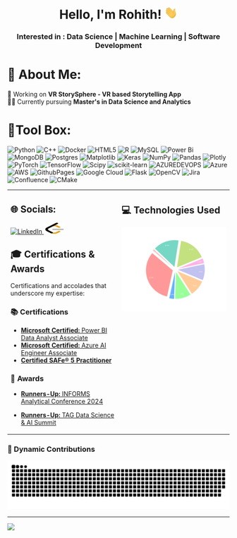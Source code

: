 <div align="center">
    <h1>Hello, I'm Rohith! <img src="https://raw.githubusercontent.com/RohithGSVV/RohithGSVV/main/add-ons/Hi.gif" width="30px"></h1>
</div>

<h3 align="center">Interested in : Data Science | Machine Learning | Software Development </h3>



# 💫 About Me:
🔭 Working on **VR StorySphere - VR based Storytelling App**<br>🧑‍🎓 Currently pursuing **Master's in Data Science and Analytics**


#  🔧Tool Box:
![Python](https://img.shields.io/badge/python-3670A0?style=for-the-badge&logo=python&logoColor=ffdd54)
![C++](https://img.shields.io/badge/c++-%2300599C.svg?style=for-the-badge&logo=c%2B%2B&logoColor=white)  ![Docker](https://img.shields.io/badge/docker-%230db7ed.svg?style=for-the-badge&logo=docker&logoColor=white)
![HTML5](https://img.shields.io/badge/html5-%23E34F26.svg?style=for-the-badge&logo=html5&logoColor=white)
![R](https://img.shields.io/badge/r-%23276DC3.svg?style=for-the-badge&logo=r&logoColor=white)
![MySQL](https://img.shields.io/badge/mysql-%2300000f.svg?style=for-the-badge&logo=mysql&logoColor=white)
![Power Bi](https://img.shields.io/badge/power_bi-F2C811?style=for-the-badge&logo=powerbi&logoColor=black) ![MongoDB](https://img.shields.io/badge/MongoDB-%234ea94b.svg?style=for-the-badge&logo=mongodb&logoColor=white) ![Postgres](https://img.shields.io/badge/postgres-%23316192.svg?style=for-the-badge&logo=postgresql&logoColor=white) ![Matplotlib](https://img.shields.io/badge/Matplotlib-%23ffffff.svg?style=for-the-badge&logo=Matplotlib&logoColor=black) ![Keras](https://img.shields.io/badge/Keras-%23D00000.svg?style=for-the-badge&logo=Keras&logoColor=white) ![NumPy](https://img.shields.io/badge/numpy-%23013243.svg?style=for-the-badge&logo=numpy&logoColor=white) ![Pandas](https://img.shields.io/badge/pandas-%23150458.svg?style=for-the-badge&logo=pandas&logoColor=white) ![Plotly](https://img.shields.io/badge/Plotly-%233F4F75.svg?style=for-the-badge&logo=plotly&logoColor=white) ![PyTorch](https://img.shields.io/badge/PyTorch-%23EE4C2C.svg?style=for-the-badge&logo=PyTorch&logoColor=white) ![TensorFlow](https://img.shields.io/badge/TensorFlow-%23FF6F00.svg?style=for-the-badge&logo=TensorFlow&logoColor=white) ![Scipy](https://img.shields.io/badge/SciPy-%230C55A5.svg?style=for-the-badge&logo=scipy&logoColor=%white) ![scikit-learn](https://img.shields.io/badge/scikit--learn-%23F7931E.svg?style=for-the-badge&logo=scikit-learn&logoColor=white) ![AZUREDEVOPS](https://img.shields.io/badge/azuredevops-0078D7.svg?style=for-the-badge&logo=azuredevops&logoColor=white&color=%230078D7) ![Azure](https://img.shields.io/badge/azure-%230072C6.svg?style=for-the-badge&logo=microsoftazure&logoColor=white) ![AWS](https://img.shields.io/badge/AWS-%23FF9900.svg?style=for-the-badge&logo=amazon-aws&logoColor=white) ![GithubPages](https://img.shields.io/badge/github%20pages-121013?style=for-the-badge&logo=github&logoColor=white) ![Google Cloud](https://img.shields.io/badge/GoogleCloud-%234285F4.svg?style=for-the-badge&logo=google-cloud&logoColor=white) ![Flask](https://img.shields.io/badge/flask-%23000.svg?style=for-the-badge&logo=flask&logoColor=white) ![OpenCV](https://img.shields.io/badge/opencv-%23white.svg?style=for-the-badge&logo=opencv&logoColor=white) ![Jira](https://img.shields.io/badge/jira-%230A0FFF.svg?style=for-the-badge&logo=jira&logoColor=white) ![Confluence](https://img.shields.io/badge/confluence-%23172BF4.svg?style=for-the-badge&logo=confluence&logoColor=white) ![CMake](https://img.shields.io/badge/CMake-%23008FBA.svg?style=for-the-badge&logo=cmake&logoColor=white)


<table>
  <tr>
    <td valign="top" width="50%">

## 🌐 Socials:
<a href="https://www.linkedin.com/in/rohith-ganni/">
  <img src="https://img.shields.io/badge/LinkedIn-%230077B5.svg?logo=linkedin&logoColor=white" alt="LinkedIn">
</a>
<a href="https://leetcode.com/rohithganni/">
  <img src="https://github.com/RohithGSVV/RohithGSVV/blob/main/add-ons/leetcode.svg?raw=true" width="50" height="25" alt="LeetCode">
</a>

## 🎓 Certifications & Awards

Certifications and accolades that underscore my expertise:

### 📚 Certifications

- [**Microsoft Certified:** Power BI Data Analyst Associate](https://learn.microsoft.com/api/credentials/share/en-us/rohithganni-6821/3E4EB5502A1D326C?sharingId=8D4EAD667F57EA5C)
- [**Microsoft Certified:** Azure AI Engineer Associate](https://learn.microsoft.com/en-us/users/rohithganni-6821/credentials/48678e082f2ab2e8)
- [**Certified SAFe® 5 Practitioner**](https://www.credly.com/badges/c27fddad-cae8-4052-a203-d8855a6976c0?source=linked_in_profile)

### 🏅 Awards

- [**Runners-Up:** INFORMS Analytical Conference 2024](https://www.linkedin.com/posts/rohith-ganni_informsanalyticsconference-datascience-research-activity-7186863156432928768-Sia9/?utm_source=share&utm_medium=member_desktop)
- [**Runners-Up:** TAG Data Science & AI Summit](https://www.linkedin.com/feed/update/urn:li:activity:7254222600736837632/)

    </td>
    <td valign="top" width="50%">

## 💻 Technologies Used

![Technologies Used](./add-ons/pie_chart.png)

</td>
</tr>
</table>


### 🎨 Dynamic Contributions
<picture>
  <source media="(prefers-color-scheme: dark)" srcset="https://raw.githubusercontent.com/RohithGSVV/RohithGSVV/output/github-contribution-grid-snake-dark.svg">
  <source media="(prefers-color-scheme: light)" srcset="https://raw.githubusercontent.com/RohithGSVV/RohithGSVV/output/github-contribution-grid-snake.svg">
  <img alt="github contribution grid snake animation" src="https://raw.githubusercontent.com/RohithGSVV/RohithGSVV/output/github-contribution-grid-snake.svg">
</picture>


---
[![](https://visitcount.itsvg.in/api?id=RohithGSVV&icon=0&color=0)](https://visitcount.itsvg.in)
